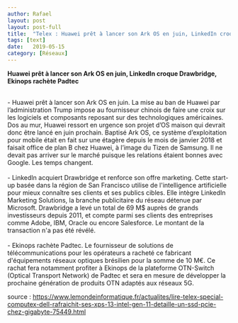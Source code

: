 ```yaml
---
author: Rafael
layout: post
layout: post-full
title:  "Telex : Huawei prêt à lancer son Ark OS en juin, LinkedIn croque Drawbridge, Ekinops rachète Padtec"
tags: [text]
date:   2019-05-15
category: [Réseaux]
---
```


**Huawei prêt à lancer son Ark OS en juin, LinkedIn croque Drawbridge, Ekinops rachète Padtec**

<br/>
- Huawei prêt à lancer son Ark OS en juin. La mise au ban de Huawei par l’administration Trump impose au fournisseur chinois de faire une croix sur les logiciels et composants reposant sur des technologiques américaines. Dos au mur, Huawei ressort en urgence son projet d’OS maison qui devrait donc être lancé en juin prochain. Baptisé Ark OS, ce système d’exploitation pour mobile était en fait sur une étagère depuis le mois de janvier 2018 et faisait office de plan B chez Huawei, à l’image du Tizen de Samsung. Il ne devait pas arriver sur le marché puisque les relations étaient bonnes avec Google. Les temps changent.
<br/>

<br/>
- LinkedIn acquiert Drawbridge et renforce son offre marketing. Cette start-up basée dans la région de San Francisco utilise de l'intelligence artificielle pour mieux connaître ses clients et ses publics cibles. Elle intègre LinkedIn Marketing Solutions, la branche publicitaire du réseau détenue par Microsoft. Drawbridge a levé un total de 69 M$ auprès de grands investisseurs depuis 2011, et compte parmi ses clients des entreprises comme Adobe, IBM, Oracle ou encore Salesforce. Le montant de la transaction n'a pas été révélé.
<br/>

<br/>
- Ekinops rachète Padtec. Le fournisseur de solutions de télécommunications pour les opérateurs a racheté ce fabricant d'équipements réseaux optiques brésilien pour la somme de 10 M€. Ce rachat fera notamment profiter à Ekinops de la plateforme OTN-Switch (Optical Transport Network) de Padtec et sera en mesure de développer la prochaine génération de produits OTN adaptés aux réseaux 5G.
<br/>


source : <https://www.lemondeinformatique.fr/actualites/lire-telex-special-computex-dell-rafraichit-ses-xps-13-intel-gen-11-detaille-un-ssd-pcie-chez-gigabyte-75449.html> 

